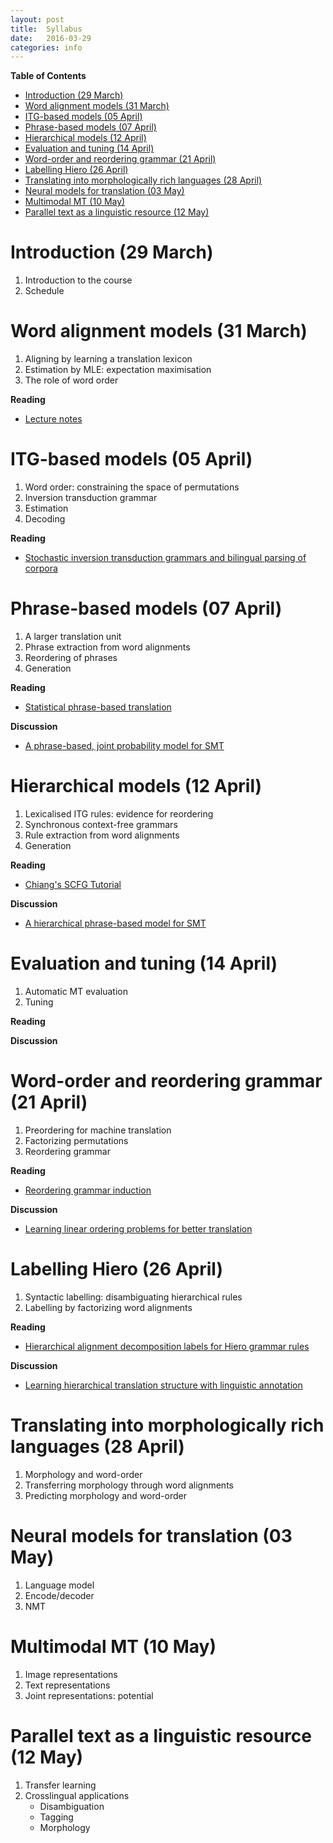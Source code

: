 ```yaml
---
layout: post
title:  Syllabus
date:   2016-03-29
categories: info
---
```


<!-- START doctoc generated TOC please keep comment here to allow auto update -->
<!-- DON'T EDIT THIS SECTION, INSTEAD RE-RUN doctoc TO UPDATE -->
**Table of Contents**  
<!-- *generated with [DocToc](https://github.com/thlorenz/doctoc)* -->

- [Introduction (29 March)](#introduction-29-march)
- [Word alignment models (31 March)](#word-alignment-models-31-march)
- [ITG-based models (05 April)](#itg-based-models-05-april)
- [Phrase-based models (07 April)](#phrase-based-models-07-april)
- [Hierarchical models (12 April)](#hierarchical-models-12-april)
- [Evaluation and tuning (14 April)](#evaluation-and-tuning-14-april)
- [Word-order and reordering grammar (21 April)](#word-order-and-reordering-grammar-21-april)
- [Labelling Hiero (26 April)](#labelling-hiero-26-april)
- [Translating into morphologically rich languages (28 April)](#translating-into-morphologically-rich-languages-28-april)
- [Neural models for translation (03 May)](#neural-models-for-translation-03-may)
- [Multimodal MT (10 May)](#multimodal-mt-10-may)
- [Parallel text as a linguistic resource (12 May)](#parallel-text-as-a-linguistic-resource-12-may)

<!-- END doctoc generated TOC please keep comment here to allow auto update -->

# Introduction (29 March)

1. Introduction to the course
2. Schedule


# Word alignment models (31 March)

1. Aligning by learning a translation lexicon
2. Estimation by MLE: expectation maximisation
3. The role of word order

**Reading**

* [Lecture notes](resources/papers/CollinsIBM.pdf)

# ITG-based models (05 April)

1. Word order: constraining the space of permutations
2. Inversion transduction grammar
3. Estimation
4. Decoding

**Reading**

* [Stochastic inversion transduction grammars and bilingual parsing of corpora](https://www.aclweb.org/anthology/J/J97/J97-3002.pdf)

# Phrase-based models (07 April)

1. A larger translation unit
2. Phrase extraction from word alignments
3. Reordering of phrases
4. Generation

**Reading**

* [Statistical phrase-based translation](http://www.aclweb.org/anthology/N/N03/N03-1017.pdf)

**Discussion**

* [A phrase-based, joint probability model for SMT](http://www.aclweb.org/anthology/W02-1018)

# Hierarchical models (12 April)

1. Lexicalised ITG rules: evidence for reordering
2. Synchronous context-free grammars
3. Rule extraction from word alignments
4. Generation

**Reading**

* [Chiang's SCFG Tutorial]()

**Discussion**

* [A hierarchical phrase-based model for SMT](http://www.aclweb.org/anthology/P05-1033)

# Evaluation and tuning (14 April)

1. Automatic MT evaluation
2. Tuning 

**Reading**

**Discussion**

# Word-order and reordering grammar (21 April)

1. Preordering for machine translation
2. Factorizing permutations 
3. Reordering grammar

**Reading**

* [Reordering grammar induction](http://www.aclweb.org/anthology/D15-1005)

**Discussion**

* [Learning linear ordering problems for better translation](http://www.aclweb.org/anthology/D09-1105)

# Labelling Hiero (26 April)

1. Syntactic labelling: disambiguating hierarchical rules
2. Labelling by factorizing word alignments

**Reading**
* [Hierarchical alignment decomposition labels for Hiero grammar rules](http://www.aclweb.org/anthology/W13-0803)

**Discussion**

* [Learning hierarchical translation structure with linguistic annotation](http://www.aclweb.org/anthology/P11-1065)

# Translating into morphologically rich languages (28 April)

1. Morphology and word-order
2. Transferring morphology through word alignments
3. Predicting morphology and word-order

# Neural models for translation (03 May)

1. Language model
2. Encode/decoder
3. NMT

# Multimodal MT (10 May)

1. Image representations
2. Text representations
3. Joint representations: potential


# Parallel text as a linguistic resource (12 May)

1. Transfer learning
2. Crosslingual applications
    * Disambiguation
    * Tagging
    * Morphology
